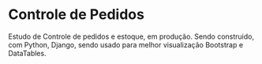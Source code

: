 # Controle de Pedidos

Estudo de Controle de pedidos e estoque, em produção.
Sendo construido, com Python, Django, sendo usado para melhor visualização Bootstrap e DataTables.
